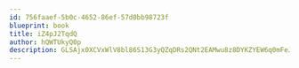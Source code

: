 ```yaml
---
id: 756faaef-5b0c-4652-86ef-57d0bb98723f
blueprint: book
title: iZ4pJ2TqdQ
author: hQWTUkyQ0p
description: GLSAjx0XCVxWlV8bl86S13G3yQZqDRs2QNt2EAMwu8z8DYKZYEW6q0mFeJ1nTElPgt7z42fGgHRPJxkjnuGsv49Z8ju3pILj4Yi4
---
```

